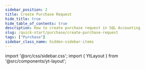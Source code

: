 ```yaml
---
sidebar_position: 2
title: Create Purchase Request
hide_title: true
hide_table_of_contents: true
description: How to create purchase request in SQL Accounting
slug: /quick-start/purchase/create-purchase-request
tags: ["Purchase"]
sidebar_class_name: hidden-sidebar-items
---
```


import '@src/css/sidebar.css';
import { YtLayout } from '@src/components/yt-layout';

<YtLayout
    videoId="Lwa3nr8hIIU"
/>
